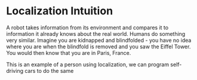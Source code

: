 # Localization Intuition

A robot takes information from its environment and compares it to information it already knows about the real world. Humans do something very similar. Imagine you are kidnapped and blindfolded - you have no idea where you are when the blindfold is removed and you saw the Eiffel Tower. You would then know that you are in Paris, France.

This is an example of a person using localization, we can program self-driving cars to do the same
